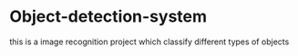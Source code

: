 # Object-detection-system
this is a image recognition project which classify  different types of objects
